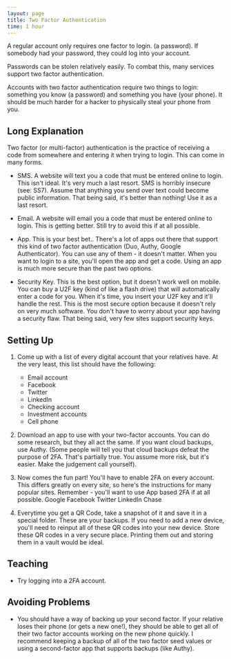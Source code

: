 ```yaml
---
layout: page
title: Two Factor Authentication
time: 1 hour
---
```

A regular account only requires one factor to login. (a password). If somebody
had your password, they could log into your account.

Passwords can be stolen relatively easily. To combat this, many services
support two factor authentication.

Accounts with two factor authentication require two things to login: something
you know (a password) and something you have (your phone). It should be much
harder for a hacker to physically steal your phone from you.
## Long Explanation
Two factor (or multi-factor) authentication is the practice of receiving a code
from somewhere and entering it when trying to login. This can come in many
forms.

* SMS. A website will text you a code that must be entered online to login.
  This isn't ideal. It's very much a last resort. SMS is horribly insecure
  (see: SS7). Assume that anything you send over text could become public
  information. That being said, it's better than nothing! Use it as a last
  resort.

* Email. A website will email you a code that must be entered online to login.
  This is getting better. Still try to avoid this if at all possible.

* App. This is your best bet.. There's a lot of apps out there that support this
  kind of two factor authentication (Duo, Authy, Google Authenticator). You can
  use any of them - it doesn't matter. When you want to login to a site, you'll
  open the app and get a code. Using an app is much more secure than the past two options.

* Security Key. This is the best option, but it doesn't work well on mobile.
  You can buy a U2F key (kind of like a flash drive) that will automatically
  enter a code for you. When it's time, you insert your U2F key and it'll
  handle the rest. This is the most secure option because it doesn't rely on
  very much software. You don't have to worry about your app having a security
  flaw. That being said, very few sites support security keys.

## Setting Up
1. Come up with a list of every digital account that your relatives have. At
   the very least, this list should have the following:
   * Email account
   * Facebook
   * Twitter
   * LinkedIn
   * Checking account
   * Investment accounts
   * Cell phone
2. Download an app to use with your two-factor accounts. You can do some
   research, but they all act the same. If you want cloud backups, use Authy.
   (Some people will tell you that cloud backups defeat the purpose of 2FA.
   That's partially true. You assume more risk, but it's easier. Make the
   judgement call yourself).
3. Now comes the fun part! You'll have to enable 2FA on every account. This
   differs greatly on every site, so here's the instructions for many popular
   sites. Remember - you'll want to use App based 2FA if at all possible.
Google
Facebook
Twitter
LinkedIn
Chase

4. Everytime you get a QR Code, take a snapshot of it and save it in a special folder. These are your backups. If you need to add a new device, you'll need to reinput all of these QR codes into your new device. Store these QR codes in a very secure place. Printing them out and storing them in a vault would be ideal.

## Teaching
* Try logging into a 2FA account.

## Avoiding Problems
* You should have a way of backing up your second factor. If your relative
  loses their phone (or gets a new one!), they should be able to get all of
  their two factor accounts working on the new phone quickly. I recommend
  keeping a backup of all of the two factor seed values or using a
  second-factor app that supports backups (like Authy).

